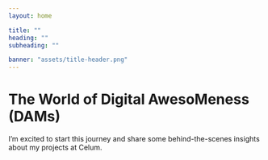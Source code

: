```yaml
---
layout: home

title: ""
heading: ""
subheading: ""

banner: "assets/title-header.png"
---
```


# The World of Digital AwesoMeness (DAMs)

I’m excited to start this journey and share some behind-the-scenes insights about my projects at Celum.
